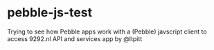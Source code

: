 # pebble-js-test
Trying to see how Pebble apps work with a (Pebble) javscript client to access 9292.nl API and services app by @ltpitt
